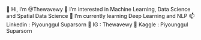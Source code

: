  👋 Hi, I’m @Thewavewy
 👀 I’m interested in Machine Learning, Data Science and Spatial Data Science
 🌱 I’m currently learning Deep Learning and NLP
 📫 Linkedin : Piyounggul Suparsorn
 🚀 IG : Thewavewy
 💯 Kaggle : Piyounggul Suparsorn

<!---
Thewavewy/Thewavewy is a ✨ special ✨ repository because its `README.md` (this file) appears on your GitHub profile.
You can click the Preview link to take a look at your changes.
--->

